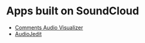 # Apps built on SoundCloud

- [Comments Audio Visualizer](http://mrdoob.com/lab/javascript/commentsvisualiser/#http://soundcloud.com/noisia/katy-perry-e-t-noisia-remix "Mr Doob's Comments Audio Visualizer")
- [AudioJedit](http://audiojedit.herokuapp.com/#/eric/with-the-risk-of-djinxing-it "AudoJedit by Tomás Senart")

<div class="sc_logo"></div>